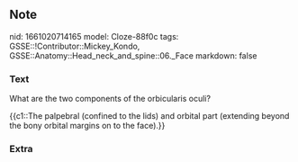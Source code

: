 ## Note
nid: 1661020714165
model: Cloze-88f0c
tags: GSSE::!Contributor::Mickey_Kondo, GSSE::Anatomy::Head_neck_and_spine::06._Face
markdown: false

### Text
What are the two components of the orbicularis oculi?
<div>
  {{c1::The palpebral (confined to the lids) and orbital part
  (extending beyond the bony orbital margins on to the face).}}
</div>

### Extra

